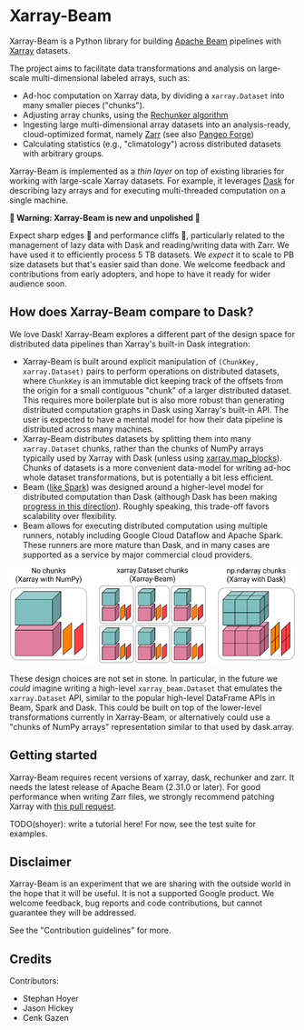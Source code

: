 # Xarray-Beam

Xarray-Beam is a Python library for building
[Apache Beam](https://beam.apache.org/) pipelines with
[Xarray](http://xarray.pydata.org/en/stable/) datasets.

The project aims to facilitate data transformations and analysis on large-scale
multi-dimensional labeled arrays, such as:

- Ad-hoc computation on Xarray data, by dividing a `xarray.Dataset` into many
  smaller pieces ("chunks").
- Adjusting array chunks, using the
  [Rechunker algorithm](https://rechunker.readthedocs.io/en/latest/algorithm.html)
- Ingesting large multi-dimensional array datasets into an analysis-ready,
  cloud-optimized format, namely [Zarr](https://zarr.readthedocs.io/) (see also
  [Pangeo Forge](https://github.com/pangeo-forge/pangeo-forge-recipes))
- Calculating statistics (e.g., "climatology") across distributed datasets with
  arbitrary groups.

Xarray-Beam is implemented as a _thin layer_ on top of existing libraries for
working with large-scale Xarray datasets. For example, it leverages
[Dask](https://dask.org/) for describing lazy arrays and for executing
multi-threaded computation on a single machine.

**🚨 Warning: Xarray-Beam is new and unpolished 🚨**

Expect sharp edges 🔪 and performance cliffs 🧗, particularly related to the
management of lazy data with Dask and reading/writing data with Zarr. We have
used it to efficiently process 5 TB datasets. We _expect_ it to scale to PB size
datasets but that's easier said than done. We welcome feedback and contributions
from early adopters, and hope to have it ready for wider audience soon.

## How does Xarray-Beam compare to Dask?

We love Dask! Xarray-Beam explores a different part of the design space for
distributed data pipelines than Xarray's built-in Dask integration:

- Xarray-Beam is built around explicit manipulation of
  `(ChunkKey, xarray.Dataset)` pairs to perform operations on distributed
  datasets, where `ChunkKey` is an immutable dict keeping track of the offsets
  from the origin for a small contiguous "chunk" of a larger distributed
  dataset. This requires more boilerplate but is also more robust than
  generating distributed computation graphs in Dask using Xarray's built-in API.
  The user is expected to have a mental model for how their data pipeline is
  distributed across many machines.
- Xarray-Beam distributes datasets by splitting them into many `xarray.Dataset`
  chunks, rather than the chunks of NumPy arrays typically used by Xarray with
  Dask (unless using
  [xarray.map_blocks](http://xarray.pydata.org/en/stable/user-guide/dask.html#automatic-parallelization-with-apply-ufunc-and-map-blocks)).
  Chunks of datasets is a more convenient data-model for writing ad-hoc
  whole dataset transformations, but is potentially a bit less efficient.
- Beam ([like Spark](https://docs.dask.org/en/latest/spark.html)) was designed
  around a higher-level model for distributed computation than Dask (although
  Dask has been making
  [progress in this direction](https://coiled.io/blog/dask-under-the-hood-scheduler-refactor/)).
  Roughly speaking, this trade-off favors scalability over flexibility.
- Beam allows for executing distributed computation using multiple runners,
  notably including Google Cloud Dataflow and Apache Spark. These runners are
  more mature than Dask, and in many cases are supported as a service by major
  commercial cloud providers.

![Xarray-Beam datamodel vs Xarray-Dask](./static/xarray-beam-vs-xarray-dask.png)

These design choices are not set in stone. In particular, in the future we
_could_ imagine writing a high-level `xarray_beam.Dataset` that emulates the
`xarray.Dataset` API, similar to the popular high-level DataFrame APIs in Beam,
Spark and Dask. This could be built on top of the lower-level transformations
currently in Xarray-Beam, or alternatively could use a "chunks of NumPy arrays"
representation similar to that used by dask.array.

## Getting started

Xarray-Beam requires recent versions of xarray, dask, rechunker and zarr. It
needs the latest release of Apache Beam (2.31.0 or later). For good performance
when writing Zarr files, we strongly recommend patching Xarray with
[this pull request](https://github.com/pydata/xarray/pull/5252).

TODO(shoyer): write a tutorial here! For now, see the test suite for examples.

## Disclaimer

Xarray-Beam is an experiment that we are sharing with the outside world in the
hope that it will be useful. It is not a supported Google product. We welcome
feedback, bug reports and code contributions, but cannot guarantee they will be
addressed.

See the "Contribution guidelines" for more.

## Credits

Contributors:

- Stephan Hoyer
- Jason Hickey
- Cenk Gazen
